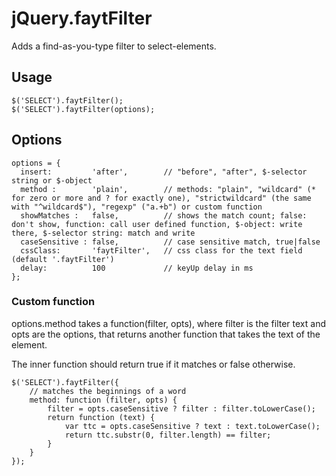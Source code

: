 # jQuery.faytFilter

Adds a find-as-you-type filter to select-elements.

## Usage

    $('SELECT').faytFilter();
    $('SELECT').faytFilter(options);

## Options 

    options = {
      insert:         'after',        // "before", "after", $-selector string or $-object
      method :        'plain',        // methods: "plain", "wildcard" (* for zero or more and ? for exactly one), "strictwildcard" (the same with "^wildcard$"), "regexp" ("a.+b") or custom function
      showMatches :   false,          // shows the match count; false: don't show, function: call user defined function, $-object: write there, $-selector string: match and write
      caseSensitive : false,          // case sensitive match, true|false
      cssClass:       'faytFilter',   // css class for the text field (default '.faytFilter')
      delay:          100             // keyUp delay in ms 
    };

### Custom function

options.method takes a function(filter, opts), where filter is the filter text and opts are the options, that returns another function that takes the text of the element.

The inner function should return true if it matches or false otherwise.

    $('SELECT').faytFilter({
        // matches the beginnings of a word
        method: function (filter, opts) {
            filter = opts.caseSensitive ? filter : filter.toLowerCase();
            return function (text) {
                var ttc = opts.caseSensitive ? text : text.toLowerCase();
                return ttc.substr(0, filter.length) == filter;
            }
        }    
    });